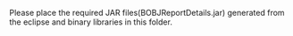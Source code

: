 Please place the required JAR files(BOBJReportDetails.jar) generated from the eclipse and binary libraries in this folder.